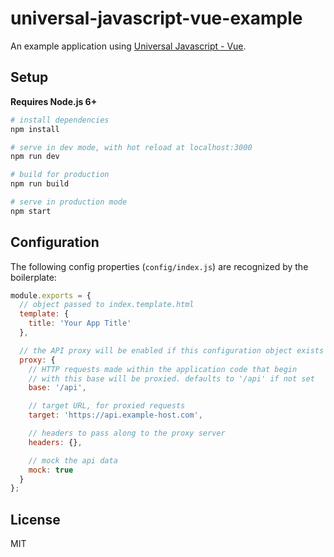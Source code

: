 # universal-javascript-vue-example

An example application using [Universal Javascript - Vue](https://github.com/justinhelmer/universal-javascript-vue).

## Setup

**Requires Node.js 6+**

``` bash
# install dependencies
npm install

# serve in dev mode, with hot reload at localhost:3000
npm run dev

# build for production
npm run build

# serve in production mode
npm start
```

## Configuration

The following config properties (`config/index.js`) are recognized by the boilerplate:

```js
module.exports = {
  // object passed to index.template.html
  template: {
    title: 'Your App Title'
  },

  // the API proxy will be enabled if this configuration object exists
  proxy: {
    // HTTP requests made within the application code that begin
    // with this base will be proxied. defaults to '/api' if not set
    base: '/api',

    // target URL, for proxied requests
    target: 'https://api.example-host.com',

    // headers to pass along to the proxy server
    headers: {},

    // mock the api data
    mock: true
  }
};
```

## License

MIT

